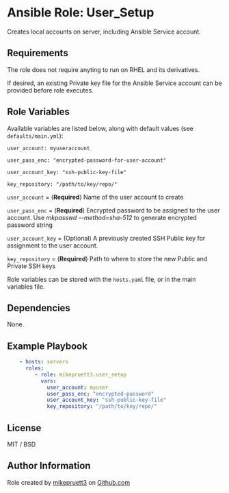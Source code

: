 Ansible Role: User_Setup
=========

Creates local accounts on server, including Ansible Service account.

Requirements
------------

The role does not require anyting to run on RHEL and its derivatives.

If desired, an existing Private key file for the Ansible Service account can be provided before role executes.

Role Variables
--------------
Available variables are listed below, along with default values (see `defaults/main.yml`):

```
user_account: myuseraccount

user_pass_enc: "encrypted-password-for-user-account"

user_account_key: "ssh-public-key-file"

key_repository: "/path/to/key/repo/"

```

`user_account` = (**Required**) Name of the user account to create

`user_pass_enc` = (**Required**) Encrypted password to be assigned to the user account. Use *mkpasswd --method=sha-512* to generate encrypted password string

`user_account_key` = (Optional) A previously created SSH Public key for assignment to the user account.

`key_repository` = (**Required**) Path to where to store the new Public and Private SSH keys

Role variables can be stored with the `hosts.yaml` file, or in the main variables file.

Dependencies
------------

None.

Example Playbook
----------------

``` yaml
    - hosts: servers
      roles:
         - role: mikepruett3.user_setup
           vars:
             user_account: myuser
             user_pass_enc: "encrypted-password"
             user_account_key: "ssh-public-key-file"
             key_repository: "/path/to/key/repo/"
```

License
-------

MIT / BSD

Author Information
------------------

Role created by [mikepruett3](https://github.com/mikepruett3) on [Github.com](https://github.com/mikepruett3)
